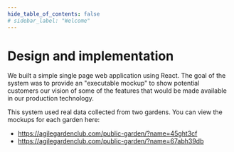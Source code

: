 ```yaml
---
hide_table_of_contents: false
# sidebar_label: "Welcome"
---
```


# Design and implementation

We built a simple single page web application using React. The goal of the system was to provide an "executable mockup" to show potential customers our vision of some of the features that would be made available in our production technology.

This system used real data collected from two gardens. You can view the mockups for each garden here:

* https://agilegardenclub.com/public-garden/?name=45ght3cf
* https://agilegardenclub.com/public-garden/?name=67abh39db
